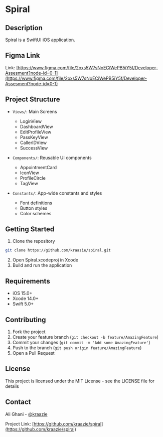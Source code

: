 # Spiral

## Description
Spiral is a SwiftUI iOS application.

## Figma Link
Link: [https://www.figma.com/file/2oxs5W7sNoECiWePB5iY5f/Developer-Assesment?node-id=0-1](https://www.figma.com/file/2oxs5W7sNoECiWePB5iY5f/Developer-Assesment?node-id=0-1)

## Project Structure

- `Views/`: Main Screens
  - LoginView
  - DashboardView
  - EditProfileView
  - PassKeyView
  - CallerIDView
  - SuccessView

- `Components/`: Reusable UI components
  - AppointmentCard
  - IconView
  - ProfileCircle
  - TagView

- `Constants/`: App-wide constants and styles
  - Font definitions
  - Button styles
  - Color schemes

## Getting Started

1. Clone the repository
```bash
git clone https://github.com/kraazie/spiral.git
```
2. Open Spiral.xcodeproj in Xcode
3. Build and run the application

## Requirements
- iOS 15.0+
- Xcode 14.0+
- Swift 5.0+

## Contributing
1. Fork the project
2. Create your feature branch (`git checkout -b feature/AmazingFeature`)
3. Commit your changes (`git commit -m 'Add some AmazingFeature'`)
4. Push to the branch (`git push origin feature/AmazingFeature`)
5. Open a Pull Request

## License
This project is licensed under the MIT License - see the LICENSE file for details

## Contact
Ali Ghani - [@kraazie](https://github.com/kraazie)

Project Link: [https://github.com/kraazie/spiral](https://github.com/kraazie/spiral)
